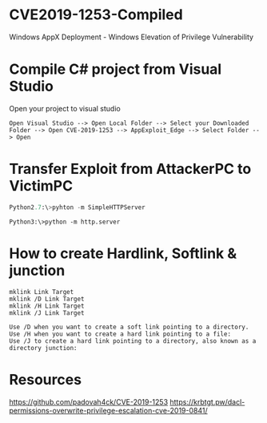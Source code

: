 # CVE2019-1253-Compiled
Windows AppX Deployment -  Windows Elevation of Privilege Vulnerability

# Compile C# project from Visual Studio
Open your project to visual studio
```
Open Visual Studio --> Open Local Folder --> Select your Downloaded Folder --> Open CVE-2019-1253 --> AppExploit_Edge --> Select Folder --> Open
```


# Transfer Exploit from AttackerPC to VictimPC
```python 2.7
Python2.7:\>pyhton -m SimpleHTTPServer 
```
```pyhton 3
Python3:\>python -m http.server
```

# How to create Hardlink, Softlink & junction
```
mklink Link Target
mklink /D Link Target
mklink /H Link Target
mklink /J Link Target
```
```
Use /D when you want to create a soft link pointing to a directory.
Use /H when you want to create a hard link pointing to a file:
Use /J to create a hard link pointing to a directory, also known as a directory junction:
```

# Resources
https://github.com/padovah4ck/CVE-2019-1253
https://krbtgt.pw/dacl-permissions-overwrite-privilege-escalation-cve-2019-0841/
